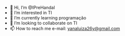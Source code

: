- 👋 Hi, I’m @IPreHandaI
- 👀 I’m interested in TI
- 🌱 I’m currently learning  programação
- 💞️ I’m looking to collaborate on TI
- 📫 How to reach me e-mail: yanaluiza26y@gmail.com

<!---
IPreHandaI/IPreHandaI is a ✨ special ✨ repository because its `README.md` (this file) appears on your GitHub profile.
You can click the Preview link to take a look at your changes.
--->
